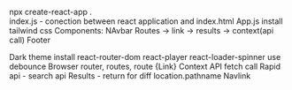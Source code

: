 npx create-react-app .\
index.js - conection between react application and index.html
App.js
install tailwind css
Components:
    NAvbar
    Routes -> link -> results -> context(api call)
    Footer

Dark theme
install react-router-dom react-player react-loader-spinner use debounce
Browser router, routes, route
{Link}
Context
API fetch call
Rapid api - search api
Results - return for diff location.pathname
Navlink

